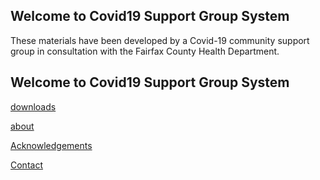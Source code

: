 ## Welcome to Covid19 Support Group System

These materials have been developed by a Covid-19 community support group in consultation with the Fairfax County Health Department.

## Welcome to Covid19 Support Group System

[downloads](index.html)

[about](index.html)

[Acknowledgements](index.html)

[Contact](index.html)
